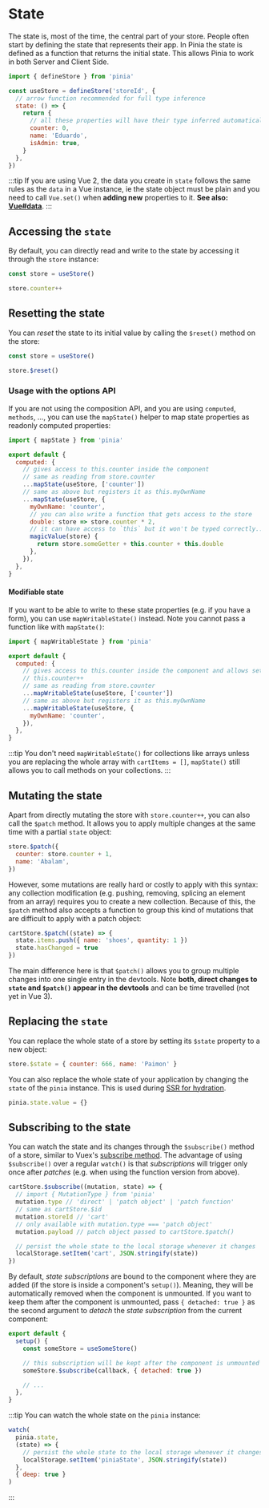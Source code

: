 # State

<VueSchoolLink href="https://vueschool.io/lessons/access-state-from-a-pinia-store"/>

The state is, most of the time, the central part of your store. People often start by defining the state that represents their app. In Pinia the state is defined as a function that returns the initial state. This allows Pinia to work in both Server and Client Side.

```js
import { defineStore } from 'pinia'

const useStore = defineStore('storeId', {
  // arrow function recommended for full type inference
  state: () => {
    return {
      // all these properties will have their type inferred automatically
      counter: 0,
      name: 'Eduardo',
      isAdmin: true,
    }
  },
})
```

:::tip
If you are using Vue 2, the data you create in `state` follows the same rules as the `data` in a Vue instance, ie the state object must be plain and you need to call `Vue.set()` when **adding new** properties to it. **See also: [Vue#data](https://vuejs.org/v2/api/#data)**.
:::

## Accessing the `state`

By default, you can directly read and write to the state by accessing it through the `store` instance:

```js
const store = useStore()

store.counter++
```

## Resetting the state

You can _reset_ the state to its initial value by calling the `$reset()` method on the store:

```js
const store = useStore()

store.$reset()
```

### Usage with the options API

If you are not using the composition API, and you are using `computed`, `methods`, ..., you can use the `mapState()` helper to map state properties as readonly computed properties:

```js
import { mapState } from 'pinia'

export default {
  computed: {
    // gives access to this.counter inside the component
    // same as reading from store.counter
    ...mapState(useStore, ['counter'])
    // same as above but registers it as this.myOwnName
    ...mapState(useStore, {
      myOwnName: 'counter',
      // you can also write a function that gets access to the store
      double: store => store.counter * 2,
      // it can have access to `this` but it won't be typed correctly...
      magicValue(store) {
        return store.someGetter + this.counter + this.double
      },
    }),
  },
}
```

#### Modifiable state

If you want to be able to write to these state properties (e.g. if you have a form), you can use `mapWritableState()` instead. Note you cannot pass a function like with `mapState()`:

```js
import { mapWritableState } from 'pinia'

export default {
  computed: {
    // gives access to this.counter inside the component and allows setting it
    // this.counter++
    // same as reading from store.counter
    ...mapWritableState(useStore, ['counter'])
    // same as above but registers it as this.myOwnName
    ...mapWritableState(useStore, {
      myOwnName: 'counter',
    }),
  },
}
```

:::tip
You don't need `mapWritableState()` for collections like arrays unless you are replacing the whole array with `cartItems = []`, `mapState()` still allows you to call methods on your collections.
:::

## Mutating the state

<!-- TODO: disable this with `strictMode` -->

Apart from directly mutating the store with `store.counter++`, you can also call the `$patch` method. It allows you to apply multiple changes at the same time with a partial `state` object:

```js
store.$patch({
  counter: store.counter + 1,
  name: 'Abalam',
})
```

However, some mutations are really hard or costly to apply with this syntax: any collection modification (e.g. pushing, removing, splicing an element from an array) requires you to create a new collection. Because of this, the `$patch` method also accepts a function to group this kind of mutations that are difficult to apply with a patch object:

```js
cartStore.$patch((state) => {
  state.items.push({ name: 'shoes', quantity: 1 })
  state.hasChanged = true
})
```

<!-- TODO: disable this with `strictMode`, `{ noDirectPatch: true }` -->

The main difference here is that `$patch()` allows you to group multiple changes into one single entry in the devtools. Note **both, direct changes to `state` and `$patch()` appear in the devtools** and can be time travelled (not yet in Vue 3).

## Replacing the `state`

You can replace the whole state of a store by setting its `$state` property to a new object:

```js
store.$state = { counter: 666, name: 'Paimon' }
```

You can also replace the whole state of your application by changing the `state` of the `pinia` instance. This is used during [SSR for hydration](../ssr/#state-hydration).

```js
pinia.state.value = {}
```

## Subscribing to the state

You can watch the state and its changes through the `$subscribe()` method of a store, similar to Vuex's [subscribe method](https://vuex.vuejs.org/api/#subscribe). The advantage of using `$subscribe()` over a regular `watch()` is that _subscriptions_ will trigger only once after _patches_ (e.g. when using the function version from above).

```js
cartStore.$subscribe((mutation, state) => {
  // import { MutationType } from 'pinia'
  mutation.type // 'direct' | 'patch object' | 'patch function'
  // same as cartStore.$id
  mutation.storeId // 'cart'
  // only available with mutation.type === 'patch object'
  mutation.payload // patch object passed to cartStore.$patch()

  // persist the whole state to the local storage whenever it changes
  localStorage.setItem('cart', JSON.stringify(state))
})
```

By default, _state subscriptions_ are bound to the component where they are added (if the store is inside a component's `setup()`). Meaning, they will be automatically removed when the component is unmounted. If you want to keep them after the component is unmounted, pass `{ detached: true }` as the second argument to _detach_ the _state subscription_ from the current component:

```js
export default {
  setup() {
    const someStore = useSomeStore()

    // this subscription will be kept after the component is unmounted
    someStore.$subscribe(callback, { detached: true })

    // ...
  },
}
```

:::tip
You can watch the whole state on the `pinia` instance:

```js
watch(
  pinia.state,
  (state) => {
    // persist the whole state to the local storage whenever it changes
    localStorage.setItem('piniaState', JSON.stringify(state))
  },
  { deep: true }
)
```

:::
